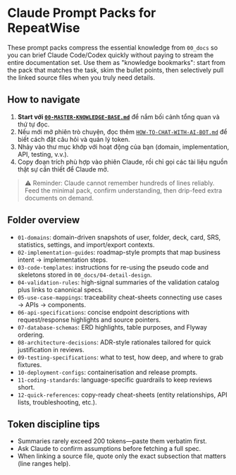 # Claude Prompt Packs for RepeatWise

These prompt packs compress the essential knowledge from `00_docs` so you can brief Claude Code/Codex quickly without paying to stream the entire documentation set. Use them as "knowledge bookmarks": start from the pack that matches the task, skim the bullet points, then selectively pull the linked source files when you truly need details.

## How to navigate
1. **Start với [`00-MASTER-KNOWLEDGE-BASE.md`](./00-MASTER-KNOWLEDGE-BASE.md)** để nắm bối cảnh tổng quan và thứ tự đọc.
2. Nếu mới mở phiên trò chuyện, đọc thêm [`HOW-TO-CHAT-WITH-AI-BOT.md`](./HOW-TO-CHAT-WITH-AI-BOT.md) để biết cách đặt câu hỏi và quản lý token.
3. Nhảy vào thư mục khớp với hoạt động của bạn (domain, implementation, API, testing, v.v.).
4. Copy đoạn trích phù hợp vào phiên Claude, rồi chỉ gọi các tài liệu nguồn thật sự cần thiết để Claude mở.

> ⚠️ Reminder: Claude cannot remember hundreds of lines reliably. Feed the minimal pack, confirm understanding, then drip-feed extra documents on demand.

## Folder overview
- `01-domains`: domain-driven snapshots of user, folder, deck, card, SRS, statistics, settings, and import/export contexts.
- `02-implementation-guides`: roadmap-style prompts that map business intent → implementation steps.
- `03-code-templates`: instructions for re-using the pseudo code and skeletons stored in `00_docs/04-detail-design`.
- `04-validation-rules`: high-signal summaries of the validation catalog plus links to canonical specs.
- `05-use-case-mappings`: traceability cheat-sheets connecting use cases → APIs → components.
- `06-api-specifications`: concise endpoint descriptions with request/response highlights and source pointers.
- `07-database-schemas`: ERD highlights, table purposes, and Flyway ordering.
- `08-architecture-decisions`: ADR-style rationales tailored for quick justification in reviews.
- `09-testing-specifications`: what to test, how deep, and where to grab fixtures.
- `10-deployment-configs`: containerisation and release prompts.
- `11-coding-standards`: language-specific guardrails to keep reviews short.
- `12-quick-references`: copy-ready cheat-sheets (entity relationships, API lists, troubleshooting, etc.).

## Token discipline tips
- Summaries rarely exceed 200 tokens—paste them verbatim first.
- Ask Claude to confirm assumptions before fetching a full spec.
- When linking a source file, quote only the exact subsection that matters (line ranges help).
